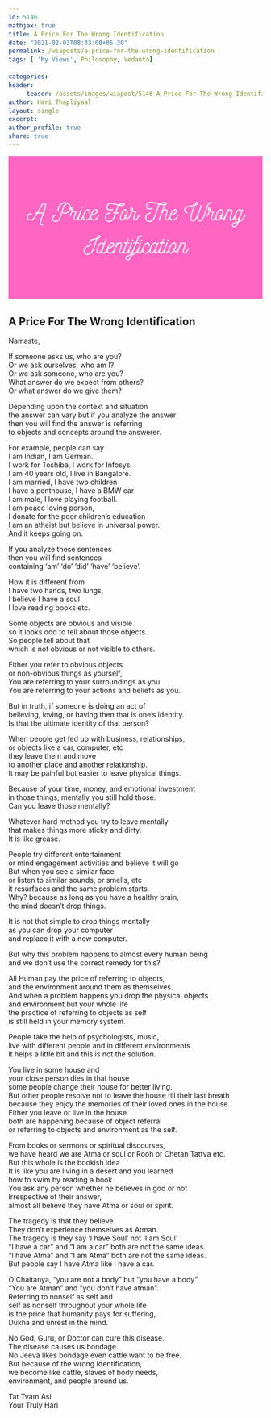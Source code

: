 ```yaml
--- 
id: 5146
mathjax: true  
title: A Price For The Wrong Identification
date: "2021-02-03T08:33:00+05:30"
permalink: /wiaposts/a-price-for-the-wrong-identification
tags: [ 'My Views', Philosophy, Vedanta]    

categories: 
header:
     teaser: /assets/images/wiapost/5146-A-Price-For-The-Wrong-Identification.jpg
author: Hari Thapliyaal 
layout: single 
excerpt:  
author_profile: true 
share: true 
---
```


![A Price For The Wrong Identification](/assets/images/wiapost/5146-A-Price-For-The-Wrong-Identification.jpg)

## A Price For The Wrong Identification

    
Namaste,    
    
If someone asks us, who are you?     
Or we ask ourselves, who am I?     
Or we ask someone, who are you?     
What answer do we expect from others?     
Or what answer do we give them?    
    
Depending upon the context and situation     
the answer can vary but if you analyze the answer     
then you will find the answer is referring     
to objects and concepts around the answerer.    
    
For example, people can say     
I am Indian, I am German.     
I work for Toshiba, I work for Infosys.     
I am 40 years old, I live in Bangalore.     
I am married, I have two children     
I have a penthouse, I have a BMW car     
I am male, I love playing football.     
I am peace loving person,     
I donate for the poor children’s education     
I am an atheist but believe in universal power.     
And it keeps going on.    
    
If you analyze these sentences     
then you will find sentences     
containing ‘am’ ‘do’ ‘did’ ‘have’ ‘believe’.    
    
How it is different from     
I have two hands, two lungs,     
I believe I have a soul     
I love reading books etc.    
    
Some objects are obvious and visible     
so it looks odd to tell about those objects.     
So people tell about that     
which is not obvious or not visible to others.    
    
Either you refer to obvious objects     
or non-obvious things as yourself,     
You are referring to your surroundings as you.     
You are referring to your actions and beliefs as you.    
    
But in truth, if someone is doing an act of     
believing, loving, or having then that is one’s identity.     
Is that the ultimate identity of that person?    
    
When people get fed up with business, relationships,     
or objects like a car, computer, etc     
they leave them and move     
to another place and another relationship.     
It may be painful but easier to leave physical things.    
    
Because of your time, money, and emotional investment     
in those things, mentally you still hold those.     
Can you leave those mentally?    
    
Whatever hard method you try to leave mentally     
that makes things more sticky and dirty.     
It is like grease.    
    
People try different entertainment     
or mind engagement activities and believe it will go     
But when you see a similar face     
or listen to similar sounds, or smells, etc     
it resurfaces and the same problem starts.     
Why? because as long as you have a healthy brain,     
the mind doesn’t drop things.     
     
It is not that simple to drop things mentally     
as you can drop your computer     
and replace it with a new computer.    
    
But why this problem happens to almost every human being     
and we don’t use the correct remedy for this?    
    
All Human pay the price of referring to objects,     
and the environment around them as themselves.     
And when a problem happens you drop the physical objects     
and environment but your whole life     
the practice of referring to objects as self     
is still held in your memory system.    
    
People take the help of psychologists, music,     
live with different people and in different environments     
it helps a little bit and this is not the solution.    
    
You live in some house and     
your close person dies in that house     
some people change their house for better living.     
But other people resolve not to leave the house till their last breath     
because they enjoy the memories of their loved ones in the house.     
Either you leave or live in the house     
both are happening because of object referral     
or referring to objects and environment as the self.    
    
From books or sermons or spiritual discourses,     
we have heard we are Atma or soul or Rooh or Chetan Tattva etc.     
But this whole is the bookish idea     
It is like you are living in a desert and you learned     
how to swim by reading a book.     
You ask any person whether he believes in god or not     
Irrespective of their answer,     
almost all believe they have Atma or soul or spirit.    
    
The tragedy is that they believe.     
They don’t experience themselves as Atman.     
The tragedy is they say ‘I have Soul’ not ‘I am Soul’     
“I have a car” and “I am a car” both are not the same ideas.     
“I have Atma” and “I am Atma” both are not the same ideas.     
But people say I have Atma like I have a car.    
    
O Chaitanya, “you are not a body” but “you have a body”.     
“You are Atman” and “you don’t have atman”.     
Referring to nonself as self and     
self as nonself throughout your whole life     
is the price that humanity pays for suffering,     
Dukha and unrest in the mind.    
    
No God, Guru, or Doctor can cure this disease.     
The disease causes us bondage.     
No Jeeva likes bondage even cattle want to be free.     
But because of the wrong Identification,     
we become like cattle, slaves of body needs,     
environment, and people around us.    
    
Tat Tvam Asi     
Your Truly Hari    
